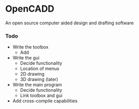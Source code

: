 # OpenCADD
An open source computer aided design and drafting software


### Todo

* Write the toolbox
  * Add
* Write the gui
  * Decide functionality
  * Location of menus
  * 2D drawing
  * 3D drawing (later)
* Write the main program
  * Decide functionality
  * Link toolbox and gui
* Add cross-compile capabilities
